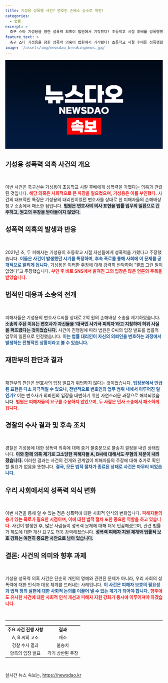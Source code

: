 ```yaml
---
title: 기성용 성폭행 사건? 변호인 손배소 승소로 역전!
categories:
  - 법률
excerpt: >
  축구 스타 기성용을 향한 성폭력 의혹이 법원에서 기각됐다! 초등학교 시절 후배를 성폭행했다고 주장한 이들, 변호사에게 손해배상 청구 소송서 패소. 경찰은 증거 불충분으로 불송치 결정. 사건의 전말을 매의 눈으로 들여다보자!
feature_text: >
  축구 스타 기성용을 향한 성폭력 의혹이 법원에서 기각됐다! 초등학교 시절 후배를 성폭행했다고 주장한 이들, 변호사에게 손해배상 청구 소송서 패소. 경찰은 증거 불충분으로 불송치 결정. 사건의 전말을 매의 눈으로 들여다보자!
image: '/assets/img/newsdao_breakingnews.jpg'
---
```


<p><img src="/assets/img/newsdao_breakingnews.jpg" alt="ontimetimes 속보" /></p>

<h2 data-ke-size="size26">기성용 성폭력 의혹 사건의 개요</h2>

<p data-ke-size="size16">&nbsp;</p>

<p>이번 사건은 축구선수 기성용이 초등학교 시절 후배에게 성폭력을 가했다는 의혹과 관련된 것입니다. <b><span style="color: #ee2323;">해당 의혹은 사회적으로 큰 파장을 일으켰으며, 기성용은 이를 부인했다.</span></b> 사건의 대표적인 특징은 기성용의 대리인이었던 변호사를 상대로 한 피해자들의 손해배상 청구 소송에서 패소한 점입니다. <b><span style="background-color: #21538527;">법원은 변호사의 의사 표현을 법률 업무의 일환으로 간주하고, 원고의 주장을 받아들이지 않았다.</span></b></p>

<h2 data-ke-size="size26">성폭력 의혹의 발생과 반응</h2>

<p data-ke-size="size16">&nbsp;</p>

<p>2021년 초, 두 피해자는 기성용이 초등학교 시절 자신들에게 성폭력을 가했다고 주장했습니다. <b><span style="color: #1a5490;">이들은 사건이 발생했던 시기를 특정하며, 후속 폭로를 통해 사회에 이 문제를 공개적으로 알리게 됩니다.</span></b> 기성용은 이러한 주장에 대해 강력히 반박하며 “결코 그런 일이 없었다”고 주장했습니다. <b><span style="color: #ee2323;">부인 후 바로 SNS에서 밝혀진 그의 입장은 많은 언론의 주목을 받았습니다.</span></b></p>

<h2 data-ke-size="size26">법적인 대응과 소송의 전개</h2>

<p data-ke-size="size16">&nbsp;</p>

<p>피해자들은 기성용의 변호사 C씨를 상대로 2억 원의 손해배상 소송을 제기하였습니다. <b><span style="background-color: #21538527;">소송의 주된 이유는 변호사가 자신들을 ‘대국민 사기극 피의자’라고 지칭하며 허위 사실을 퍼뜨렸다는 것이었습니다.</span></b> 사건이 진행됨에 따라 법원은 C씨의 입장 발표를 법률적 업무의 일환으로 인정했습니다. <b><span style="color: #1a5490;">이는 법률 대리인이 자신의 의뢰인을 변호하는 과정에서 발생하는 전형적인 상황이라고 볼 수 있습니다.</span></b></p>

<h2 data-ke-size="size26">재판부의 판단과 결과</h2>

<p data-ke-size="size16">&nbsp;</p>

<p>재판부의 판단은 변호사의 입장 발표가 위법하지 않다는 것이었습니다. <b><span style="color: #1a5490;">입장문에서 언급된 표현은 다소 자극적일 수 있으나, 전반적으로 변호인의 업무 범위 내에서 이루어진 일인가?</span></b> 이는 변호사가 의뢰인의 입장을 대변하기 위한 자연스러운 과정으로 해석되었습니다. <b><span style="color: #ee2323;">법원은 피해자들의 요구를 수용하지 않았으며, 두 사람은 민사 소송에서 패소하게 됩니다.</span></b></p>

<h2 data-ke-size="size26">경찰의 수사 결과 및 후속 조치</h2>

<p data-ke-size="size16">&nbsp;</p>

<p>경찰은 기성용에 대한 성폭력 의혹에 대해 증거 불충분으로 불송치 결정을 내린 상태입니다. <b><span style="background-color: #21538527;">이와 함께 의혹 제기로 고소당한 피해자들 A, B씨에 대해서도 무혐의 처분이 내려졌습니다.</span></b> 이러한 결과는 사건의 전개와 관계없이 피해자들의 주장에 대해 추가로 확인할 필요가 없음을 뜻합니다. <b><span style="color: #1a5490;">결국, 모든 법적 절차가 종료된 상태로 사건은 마무리 되었습니다.</span></b></p>

<h2 data-ke-size="size26">우리 사회에서의 성폭력 의식 변화</h2>

<p data-ke-size="size16">&nbsp;</p>

<p>이번 사건을 통해 알 수 있는 점은 성폭력에 대한 사회적 인식의 변화입니다. <b><span style="color: #ee2323;">피해자들의 용기 있는 폭로가 필요한 시점이며, 이에 대한 법적 절차 또한 중요한 역할을 하고 있습니다.</span></b> 사건이 발생한 후, 많은 사람들이 성폭력 문제에 대해 더욱 민감해졌으며, 관련 법률과 제도에 대한 개선 요구도 더욱 강력해졌습니다. <b><span style="background-color: #21538527;">성폭력 피해자 지원 체계와 법률적 보호 강화는 여전히 중요한 사안으로 남아 있습니다.</span></b></p>

<h2 data-ke-size="size26">결론: 사건의 의미와 향후 과제</h2>

<p data-ke-size="size16">&nbsp;</p>

<p>기성용 성폭력 의혹 사건은 단순히 개인의 명예와 관련된 문제가 아니라, 우리 사회의 성폭력에 대한 인식과 대응 체계를 드러내는 사례입니다. <b><span style="color: #1a5490;">이 사건은 피해자 보호의 필요성과 법적 정의 실현에 대한 사회적 논의를 이끌어 낼 수 있는 계기가 되어야 합니다.</span></b> <b><span style="color: #ee2323;">향후에도 유사한 사건에 대한 사회적 인식 개선과 피해자 지원 강화가 동시에 이루어져야 하겠습니다.</span></b> </p>

<p data-ke-size="size16">&nbsp;</p>

<hr>

<table style="width: 100%; border-collapse: collapse;">
    <tr>
        <td style="text-align: center; height: 17px;"><b>주요 사건 진행 사항</b></td>
        <td style="text-align: center; height: 17px;"><b>결과</b></td>
    </tr>
    <tr>
        <td style="text-align: center; height: 17px;">A, B 씨의 고소</td>
        <td style="text-align: center; height: 17px;">패소</td>
    </tr>
    <tr>
        <td style="text-align: center; height: 17px;">경찰 수사 결과</td>
        <td style="text-align: center; height: 17px;">불송치</td>
    </tr>
    <tr>
        <td style="text-align: center; height: 17px;">양측의 입장 발표</td>
        <td style="text-align: center; height: 17px;">각기 상반된 주장</td>
    </tr>
</table> 

<p data-ke-size="size16">&nbsp;</p>
실시간 뉴스 속보는, <a href="https://newsdao.kr" rel="dofollow">https://newsdao.kr</a>


